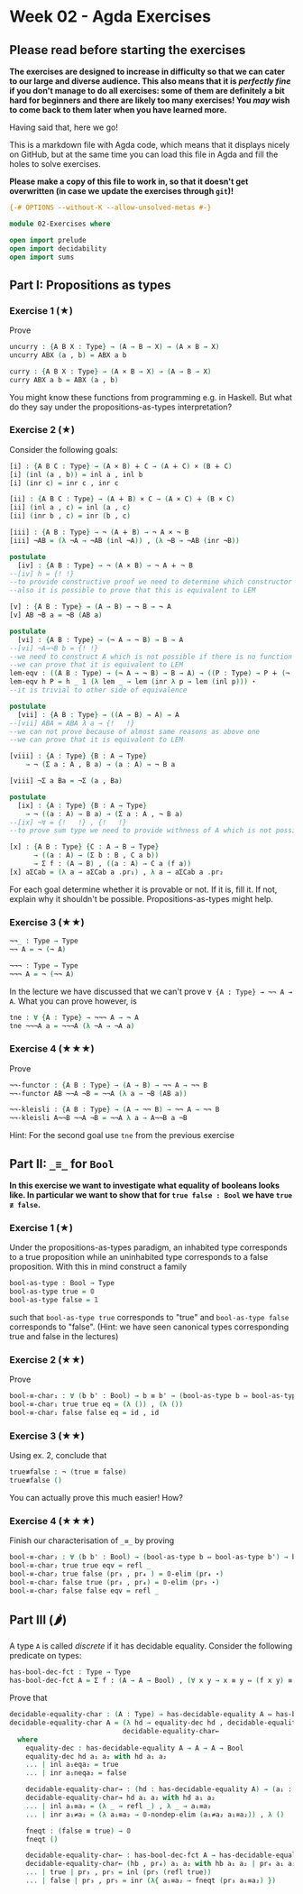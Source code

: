 # Week 02 - Agda Exercises

## Please read before starting the exercises

**The exercises are designed to increase in difficulty so that we can cater to
our large and diverse audience. This also means that it is *perfectly fine* if
you don't manage to do all exercises: some of them are definitely a bit hard for
beginners and there are likely too many exercises! You *may* wish to come back
to them later when you have learned more.**

Having said that, here we go!

This is a markdown file with Agda code, which means that it displays nicely on
GitHub, but at the same time you can load this file in Agda and fill the holes
to solve exercises.

**Please make a copy of this file to work in, so that it doesn't get overwritten
  (in case we update the exercises through `git`)!**

```agda
{-# OPTIONS --without-K --allow-unsolved-metas #-}

module 02-Exercises where

open import prelude
open import decidability
open import sums
```

## Part I: Propositions as types


### Exercise 1 (★)

Prove
```agda
uncurry : {A B X : Type} → (A → B → X) → (A × B → X)
uncurry ABX (a , b) = ABX a b

curry : {A B X : Type} → (A × B → X) → (A → B → X)
curry ABX a b = ABX (a , b)
```
You might know these functions from programming e.g. in Haskell.
But what do they say under the propositions-as-types interpretation?


### Exercise 2 (★)

Consider the following goals:
```agda
[i] : {A B C : Type} → (A × B) ∔ C → (A ∔ C) × (B ∔ C)
[i] (inl (a , b)) = inl a , inl b
[i] (inr c) = inr c , inr c

[ii] : {A B C : Type} → (A ∔ B) × C → (A × C) ∔ (B × C)
[ii] (inl a , c) = inl (a , c)
[ii] (inr b , c) = inr (b , c)

[iii] : {A B : Type} → ¬ (A ∔ B) → ¬ A × ¬ B
[iii] ¬AB = (λ ¬A → ¬AB (inl ¬A)) , (λ ¬B → ¬AB (inr ¬B)) 

postulate
  [iv] : {A B : Type} → ¬ (A × B) → ¬ A ∔ ¬ B
--[iv] h = {! !}
--to provide constructive proof we need to determine which constructor of disjunction choose but it is not posible to deduce from ¬ (A × B)
--also it is possible to prove that this is equivalent to LEM

[v] : {A B : Type} → (A → B) → ¬ B → ¬ A
[v] AB ¬B a = ¬B (AB a)

postulate
  [vi] : {A B : Type} → (¬ A → ¬ B) → B → A
--[vi] ¬A→¬B b = {! !}
--we need to construct A which is not possible if there is no function which return A or if we do not know its constructors. only way is to construct 𝟘 type. this is possible if we can get B and ¬B, to get ¬B we need to get ¬A which is imposible in corrent context 
--we can prove that it is equivalent to LEM
lem-eqv : ((A B : Type) → (¬ A → ¬ B) → B → A) → ((P : Type) → P ∔ (¬ P))
lem-eqv h P = h _ 𝟙 (λ lem _ → lem (inr λ p → lem (inl p))) ⋆ 
--it is trivial to other side of equivalence 

postulate
  [vii] : {A B : Type} → ((A → B) → A) → A
--[vii] ABA = ABA λ a → {!   !} 
--we can not prove because of almost same reasons as above one
--we can prove that it is equivalent to LEM

[viii] : {A : Type} {B : A → Type}
    → ¬ (Σ a ꞉ A , B a) → (a : A) → ¬ B a

[viii] ¬Σ a Ba = ¬Σ (a , Ba) 

postulate
  [ix] : {A : Type} {B : A → Type}
    → ¬ ((a : A) → B a) → (Σ a ꞉ A , ¬ B a)
--[ix] ¬∀ = {!   !} , {!   !}
--to prove sum type we need to provide withness of A which is not possible to construct from negation

[x] : {A B : Type} {C : A → B → Type}
      → ((a : A) → (Σ b ꞉ B , C a b))
      → Σ f ꞉ (A → B) , ((a : A) → C a (f a))
[x] aΣCab = (λ a → aΣCab a .pr₁) , λ a → aΣCab a .pr₂ 
```
For each goal determine whether it is provable or not.
If it is, fill it. If not, explain why it shouldn't be possible.
Propositions-as-types might help.


### Exercise 3 (★★)

```agda
¬¬_ : Type → Type
¬¬ A = ¬ (¬ A)

¬¬¬ : Type → Type
¬¬¬ A = ¬ (¬¬ A)
```
In the lecture we have discussed that we can't  prove `∀ {A : Type} → ¬¬ A → A`.
What you can prove however, is
```agda
tne : ∀ {A : Type} → ¬¬¬ A → ¬ A
tne ¬¬¬A a = ¬¬¬A (λ ¬A → ¬A a)
```


### Exercise 4 (★★★)
Prove
```agda
¬¬-functor : {A B : Type} → (A → B) → ¬¬ A → ¬¬ B
¬¬-functor AB ¬¬A ¬B = ¬¬A (λ a → ¬B (AB a))

¬¬-kleisli : {A B : Type} → (A → ¬¬ B) → ¬¬ A → ¬¬ B
¬¬-kleisli A¬¬B ¬¬A ¬B = ¬¬A λ a → A¬¬B a ¬B
```
Hint: For the second goal use `tne` from the previous exercise





## Part II: `_≡_` for `Bool`

**In this exercise we want to investigate what equality of booleans looks like.
In particular we want to show that for `true false : Bool` we have `true ≢ false`.**

### Exercise 1 (★)

Under the propositions-as-types paradigm, an inhabited type corresponds
to a true proposition while an uninhabited type corresponds to a false proposition.
With this in mind construct a family
```agda
bool-as-type : Bool → Type
bool-as-type true = 𝟘
bool-as-type false = 𝟙
```
such that `bool-as-type true` corresponds to "true" and
`bool-as-type false` corresponds to "false". (Hint:
we have seen canonical types corresponding true and false in the lectures)


### Exercise 2 (★★)

Prove
```agda
bool-≡-char₁ : ∀ (b b' : Bool) → b ≡ b' → (bool-as-type b ⇔ bool-as-type b')
bool-≡-char₁ true true eq = (λ ()) , (λ ())
bool-≡-char₁ false false eq = id , id
```


### Exercise 3 (★★)

Using ex. 2, conclude that
```agda
true≢false : ¬ (true ≡ false)
true≢false ()
```
You can actually prove this much easier! How?


### Exercise 4 (★★★)

Finish our characterisation of `_≡_` by proving
```agda
bool-≡-char₂ : ∀ (b b' : Bool) → (bool-as-type b ⇔ bool-as-type b') → b ≡ b'
bool-≡-char₂ true true eqv = refl _
bool-≡-char₂ true false (pr₃ , pr₄ ) = 𝟘-elim (pr₄ ⋆)
bool-≡-char₂ false true (pr₃ , pr₄) = 𝟘-elim (pr₃ ⋆)
bool-≡-char₂ false false eqv = refl _
```


## Part III (🌶)
A type `A` is called *discrete* if it has decidable equality.
Consider the following predicate on types:
```agda
has-bool-dec-fct : Type → Type
has-bool-dec-fct A = Σ f ꞉ (A → A → Bool) , (∀ x y → x ≡ y ⇔ (f x y) ≡ true)
```

Prove that

```agda
decidable-equality-char : (A : Type) → has-decidable-equality A ⇔ has-bool-dec-fct A
decidable-equality-char A = (λ hd → equality-dec hd , decidable-equality-char→ hd) ,  
                            decidable-equality-char← 
  where 
    equality-dec : has-decidable-equality A → A → A → Bool
    equality-dec hd a₁ a₂ with hd a₁ a₂ 
    ... | inl a₁eqa₂ = true
    ... | inr a₁neqa₂ = false

    decidable-equality-char→ : (hd : has-decidable-equality A) → (a₁ : A) → (a₂ : A) → a₁ ≡ a₂ ⇔ equality-dec hd a₁ a₂ ≡ true
    decidable-equality-char→ hd a₁ a₂ with hd a₁ a₂
    ... | inl a₁≡a₂ = (λ _ → refl _) , λ _ → a₁≡a₂
    ... | inr a₁≠a₂ = (λ a₁≡a₂ → 𝟘-nondep-elim (a₁≠a₂ a₁≡a₂)) , λ ()

    fneqt : (false ≡ true) → 𝟘
    fneqt ()

    decidable-equality-char← : has-bool-dec-fct A → has-decidable-equality A
    decidable-equality-char← (hb , pr₄) a₁ a₂ with hb a₁ a₂ | pr₄ a₁ a₂ 
    ... | true | pr₃ , pr₅ = inl (pr₅ (refl true))
    ... | false | pr₃ , pr₅ = inr (λ{ a₁≡a₂ → fneqt (pr₃ a₁≡a₂) })

```
  